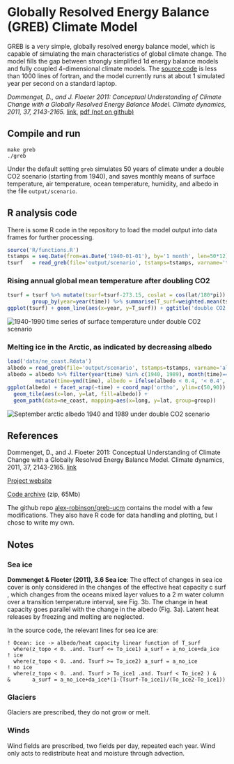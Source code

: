 # Globally Resolved Energy Balance (GREB) Climate Model

GREB is a very simple, globally resolved energy balance model, which is capable of simulating the main characteristics of global climate change. The model fills the gap between strongly simplified 1d energy balance models and fully coupled 4-dimensional climate models. The [source code](src/greb.model.f90) is less than 1000 lines of fortran, and the model currently runs at about 1 simulated year per second on a standard laptop.

*Dommenget, D., and J. Floeter 2011: Conceptual Understanding of Climate Change with a Globally Resolved Energy Balance Model. Climate dynamics, 2011, 37, 2143-2165.* [link](http://users.monash.edu.au/~dietmard/papers/dommenget.and.floeter.greb.paper.cdym2011.pdf), [pdf (not on github)](dommenget2011greb.pdf) 

## Compile and run

```
make greb
./greb
```

Under the default setting `greb` simulates 50 years of climate under a double CO2 scenario (starting from 1940), and saves monthly means of surface temperature, air temperature, ocean temperature, humidity, and albedo in the file `output/scenario`.


## R analysis code 

There is some R code in the repository to load the model output into data frames for further processing.

```r
source('R/functions.R')
tstamps = seq.Date(from=as.Date('1940-01-01'), by='1 month', len=50*12)
tsurf   = read_greb(file='output/scenario', tstamps=tstamps, varname='tsurf', ivar=1, nvar=5)
```


### Rising annual global mean temperature after doubling CO2

```r
tsurf = tsurf %>% mutate(tsurf=tsurf-273.15, coslat = cos(lat/180*pi)) %>% 
        group_by(year=year(time)) %>% summarise(T_surf=weighted.mean(tsurf, w=coslat))
ggplot(tsurf) + geom_line(aes(x=year, y=T_surf)) + ggtitle('double CO2 scenario')
```

![1940-1990 time series of surface temperature under double CO2 scenario](figure/tsurf_2co2.png)


### Melting ice in the Arctic, as indicated by decreasing albedo

```r
load('data/ne_coast.Rdata')
albedo = read_greb(file='output/scenario', tstamps=tstamps, varname='albedo', ivar=5, nvar=5)
albedo = albedo %>% filter(year(time) %in% c(1940, 1989), month(time)==9) %>% 
         mutate(time=ymd(time), albedo = ifelse(albedo < 0.4, '< 0.4', '>= 0.4'))
ggplot(albedo) + facet_wrap(~time) + coord_map('ortho', ylim=c(50,90)) + theme_void() +
  geom_tile(aes(x=lon, y=lat, fill=albedo)) +  
  geom_path(data=ne_coast, mapping=aes(x=long, y=lat, group=group))
```

![September arctic albedo 1940 and 1989 under double CO2 scenario](figure/albedo.png)


## References

Dommenget, D., and J. Floeter 2011: Conceptual Understanding of Climate Change with a Globally Resolved Energy Balance Model. Climate dynamics, 2011, 37, 2143-2165. [link](http://users.monash.edu.au/~dietmard/papers/dommenget.and.floeter.greb.paper.cdym2011.pdf)

[Project website](http://users.monash.edu.au/~dietmard/content/GREB/GREB_model.html)

[Code archive](http://users.monash.edu.au/~dietmard/content/GREB/code_files/greb.web-public.tar.zip) (zip, 65Mb)

The github repo [alex-robinson/greb-ucm](https://github.com/alex-robinson/greb-ucm) contains the model with a few modifications. They also have R code for data handling and plotting, but I chose to write my own.


## Notes

### Sea ice

**Dommenget & Floeter (2011), 3.6 Sea ice**: The effect of changes in sea ice cover is only considered in the changes of the effective heat capacity c surf , which changes from the oceans mixed layer values to a 2 m water column over a transition temperature interval, see Fig. 3b. The change in heat capacity goes parallel with the change in the albedo (Fig. 3a). Latent heat releases by freezing and melting are neglected.

In the source code, the relevant lines for sea ice are:

```{fortran}
! Ocean: ice -> albedo/heat capacity linear function of T_surf
  where(z_topo < 0. .and. Tsurf <= To_ice1) a_surf = a_no_ice+da_ice      ! ice
  where(z_topo < 0. .and. Tsurf >= To_ice2) a_surf = a_no_ice             ! no ice
  where(z_topo < 0. .and. Tsurf > To_ice1 .and. Tsurf < To_ice2 ) &
&       a_surf = a_no_ice+da_ice*(1-(Tsurf-To_ice1)/(To_ice2-To_ice1))
```

### Glaciers 

Glaciers are prescribed, they do not grow or melt.


### Winds

Wind fields are prescribed, two fields per day, repeated each year.
Wind only acts to redistribute heat and moisture through advection.



